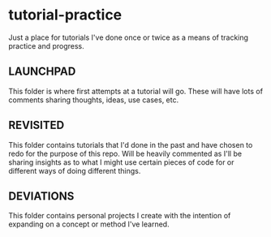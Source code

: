 # tutorial-practice
Just a place for tutorials I've done once or twice as a means of tracking practice and progress.

## LAUNCHPAD
This folder is where first attempts at a tutorial will go.  These will have lots of comments sharing thoughts, ideas, use cases, etc.

## REVISITED
This folder contains tutorials that I'd done in the past and have chosen to redo for the purpose of this repo.  Will be heavily commented as I'll be sharing insights as to what I might use certain pieces of code for or different ways of doing different things.

## DEVIATIONS
This folder contains personal projects I create with the intention of expanding on a concept or method I've learned.